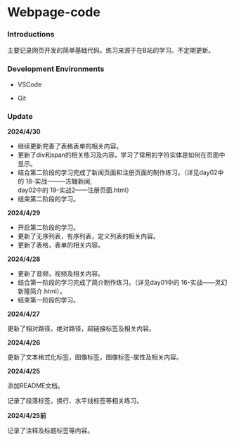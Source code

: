 # Webpage-code

### Introductions

主要记录网页开发的简单基础代码。练习来源于在B站的学习。不定期更新。

### Development Environments

- VSCode

- Git

### Update

**2024/4/30**

- 继续更新完善了表格表单的相关内容。
- 更新了div和span的相关练习及内容，学习了常用的字符实体是如何在页面中显示。
- 结合第二阶段的学习完成了新闻页面和注册页面的制作练习。（详见day02中的 18-实战一——冻鳗新闻,<br>day02中的 19-实战2——注册页面.html）
- 结束第二阶段的学习。

**2024/4/29**

- 开启第二阶段的学习。  
- 更新了无序列表，有序列表，定义列表的相关内容。
- 更新了表格，表单的相关内容。

**2024/4/28**

- 更新了音频，视频及相关内容。
- 结合第一阶段的学习完成了简介制作练习。（详见day01中的 16-实战——灵幻新隆简介.html）。
- 结束第一阶段的学习。


**2024/4/27**

更新了相对路径，绝对路径，超链接标签及相关内容。

**2024/4/26**

更新了文本格式化标签，图像标签，图像标签-属性及相关内容。

**2024/4/25**

添加README文档。

记录了段落标签，换行、水平线标签等相关练习。

**2024/4/25前**

记录了注释及标题标签等内容。




